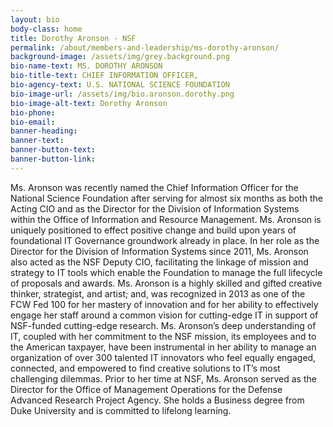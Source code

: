 ```yaml
---
layout: bio
body-class: home
title: Dorothy Aronson - NSF
permalink: /about/members-and-leadership/ms-dorothy-aronson/
background-image: /assets/img/grey.background.png
bio-name-text: MS. DOROTHY ARONSON
bio-title-text: CHIEF INFORMATION OFFICER,
bio-agency-text: U.S. NATIONAL SCIENCE FOUNDATION
bio-image-url: /assets/img/bio.aronson.dorothy.png
bio-image-alt-text: Dorothy Aronson
bio-phone: 
bio-email: 
banner-heading: 
banner-text: 
banner-button-text: 
banner-button-link: 
---
```

Ms. Aronson was recently named the Chief Information Officer for the National Science Foundation after serving for almost six months as both the Acting CIO and as the Director for the Division of Information Systems within the Office of Information and Resource Management. Ms. Aronson is uniquely positioned to effect positive change and build upon years of foundational IT Governance groundwork already in place. In her role as the Director for the Division of Information Systems since 2011, Ms. Aronson also acted as the NSF Deputy CIO, facilitating the linkage of mission and strategy to IT tools which enable the Foundation to manage the full lifecycle of proposals and awards. Ms. Aronson is a highly skilled and gifted creative thinker, strategist, and artist; and, was recognized in 2013 as one of the FCW Fed 100 for her mastery of innovation and for her ability to effectively engage her staff around a common vision for cutting-edge IT in support of NSF-funded cutting-edge research. Ms. Aronson’s deep understanding of IT, coupled with her commitment to the NSF mission, its employees and to the American taxpayer, have been instrumental in her ability to manage an organization of over 300 talented IT innovators who feel equally engaged, connected, and empowered to find creative solutions to IT’s most challenging dilemmas. Prior to her time at NSF, Ms. Aronson served as the Director for the Office of Management Operations for the Defense Advanced Research Project Agency. She holds a Business degree from Duke University and is committed to lifelong learning.


